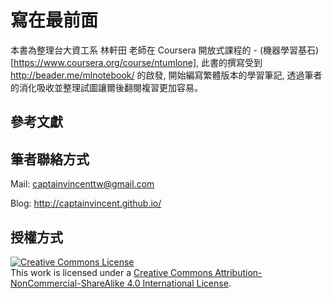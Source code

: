 # 寫在最前面
本書為整理台大資工系 林軒田 老師在 Coursera 開放式課程的 - (機器學習基石)[https://www.coursera.org/course/ntumlone], 此書的撰寫受到 http://beader.me/mlnotebook/ 的啟發, 開始編寫繁體版本的學習筆記, 透過筆者的消化吸收並整理試圖讓爾後翻閱複習更加容易。

## 參考文獻


## 筆者聯絡方式
Mail: [captainvincenttw@gmail.com](mailto:captainvincenttw@gmail.com)

Blog: http://captainvincent.github.io/


## 授權方式
<a rel="license" href="http://creativecommons.org/licenses/by-nc-sa/4.0/"><img alt="Creative Commons License" style="border-width:0" src="https://i.creativecommons.org/l/by-nc-sa/4.0/88x31.png" /></a><br />This work is licensed under a <a rel="license" href="http://creativecommons.org/licenses/by-nc-sa/4.0/">Creative Commons Attribution-NonCommercial-ShareAlike 4.0 International License</a>.
